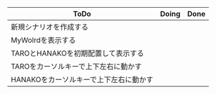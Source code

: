 | ToDo | Doing | Done |
| ---- | ---- | ---- |
| 新規シナリオを作成する |  |    |
| MyWolrdを表示する |  |    |
| TAROとHANAKOを初期配置して表示する |  |    |
| TAROをカーソルキーで上下左右に動かす |  |    |
| HANAKOをカーソルキーで上下左右に動かす |  |   |
